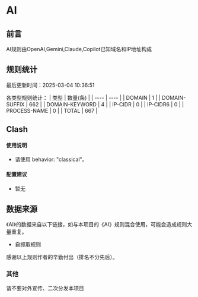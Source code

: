 # AI

## 前言

AI规则由OpenAI,Gemini,Claude,Copilot已知域名和IP地址构成

## 规则统计

最后更新时间：2025-03-04 10:36:51

各类型规则统计：
| 类型 | 数量(条)  | 
| ---- | ----  |
| DOMAIN | 1  | 
| DOMAIN-SUFFIX | 662  | 
| DOMAIN-KEYWORD | 4  | 
| IP-CIDR | 0  | 
| IP-CIDR6 | 0  | 
| PROCESS-NAME | 0 |
| TOTAL | 667  | 


## Clash 

#### 使用说明
- 请使用 behavior: "classical"。

#### 配置建议
- 暂无

## 数据来源

《AI》的数据来自以下链接，如与本项目的《AI》规则混合使用，可能会造成规则大量重复。
- 自抓取规则

感谢以上规则作者的辛勤付出（排名不分先后）。


### 其他

请不要对外宣传、二次分发本项目